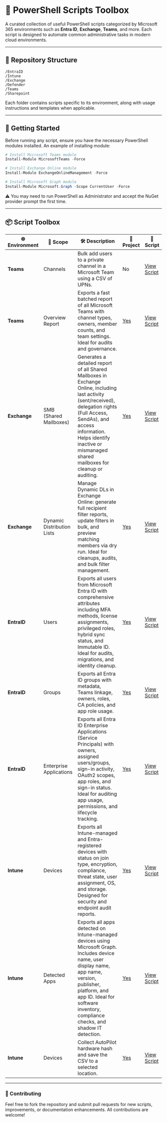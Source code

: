 # 🧰 PowerShell Scripts Toolbox

A curated collection of useful PowerShell scripts categorized by Microsoft 365 environments such as **Entra ID**, **Exchange**, **Teams**, and more. Each script is designed to automate common administrative tasks in modern cloud environments.

---

## 📁 Repository Structure

```
/EntraID
/Intune
/Exchange
/Defender
/Teams
/Sharepoint
```


Each folder contains scripts specific to its environment, along with usage instructions and templates when applicable.

---

## 🚀 Getting Started

Before running any script, ensure you have the necessary PowerShell modules installed. An example of installing module:

```powershell
# Install Microsoft Teams module
Install-Module MicrosoftTeams -Force

# Install Exchange Online module
Install-Module ExchangeOnlineManagement -Force

# Install Microsoft Graph module
Install-Module Microsoft.Graph -Scope CurrentUser -Force
```
⚠️ You may need to run PowerShell as Administrator and accept the NuGet provider prompt the first time.

---

## 📦 Script Toolbox

| 🌐 Environment | 🎯 Scope                    | 🛠️ Description                                                                                                                               | 📁 Project | 📄 Script |
|----------------|----------------------------|----------------------------------------------------------------------------------------------------------------------------------------------|-------------|-----------|
| **Teams**      | Channels                   | Bulk add users to a private channel in a Microsoft Team using a CSV of UPNs.                                                                 | No          | [View Script](Teams/Teams_Add-Users-To-PrivateChannel.ps1) |
| **Teams**      | Overview Report            | Exports a fast batched report of all Microsoft Teams with channel types, owners, member counts, and team settings. Ideal for audits and governance. | [Yes](https://github.com/gelndjj/_TEAMS_OverviewReport) | [View Script](Teams/Teams_Overview_Report.ps1) |
| **Exchange**   | SMB (Shared Mailboxes)     | Generates a detailed report of all Shared Mailboxes in Exchange Online, including last activity (sent/received), delegation rights (Full Access, SendAs), and access information. Helps identify inactive or mismanaged shared mailboxes for cleanup or auditing. | [Yes](https://github.com/gelndjj/_EXCHANGE_SMBsReport) | [View Script](https://github.com/gelndjj/_EXCHANGE_SMBsReport/blob/main/ExchangeSharedMailboxAudit.ps1) |
| **Exchange**   | Dynamic Distribution Lists | Manage Dynamic DLs in Exchange Online: generate full recipient filter reports, update filters in bulk, and preview matching members via dry run. Ideal for cleanups, audits, and bulk filter management. | [Yes](https://github.com/gelndjj/_EXCHANGE_DDLsFilterUpdate) | [View Script](https://github.com/gelndjj/_EXCHANGE_DDLsFilterUpdate/blob/main/DynamicDL_Updater.ps1) |
| **EntraID**    | Users                      | Exports all users from Microsoft Entra ID with comprehensive attributes including MFA methods, license assignments, privileged roles, hybrid sync status, and Immutable ID. Ideal for audits, migrations, and identity cleanup. | [Yes](https://github.com/gelndjj/_ENTRA_UserReport) | [View Script](https://github.com/gelndjj/_ENTRA_UserReport/blob/main/export_entraid_usrs.ps1) |
| **EntraID**    | Groups                     | Exports all Entra ID groups with metadata, Teams linkage, owners, roles, CA policies, and app role usage.                                  | [Yes](https://github.com/gelndjj/_ENTRA_GroupReport) | [View Script](https://github.com/gelndjj/_ENTRA_GroupReport/blob/main/EntraID_Groups_Report.ps1) |
| **EntraID**    | Enterprise Applications    | Exports all Entra ID Enterprise Applications (Service Principals) with owners, assigned users/groups, sign-in activity, OAuth2 scopes, app roles, and sign-in status. Ideal for auditing app usage, permissions, and lifecycle tracking. | [Yes](https://github.com/gelndjj/_ENTRA_EnterpriseAppsReport) | [View Script](https://github.com/gelndjj/_ENTRA_EnterpriseAppsReport/blob/main/Export_EnterpriseAppsReport.ps1) |
| **Intune**    | Devices                    | Exports all Intune-managed and Entra-registered devices with status on join type, encryption, compliance, threat state, user assignment, OS, and storage. Designed for security and endpoint audit reports. | [Yes](https://github.com/gelndjj/_INTUNE_DevicesReport) | [View Script](https://github.com/gelndjj/_INTUNE_DevicesReport/blob/main/Intune_DevicePostureReport.ps1) |
| **Intune**    | Detected Apps             | Exports all apps detected on Intune-managed devices using Microsoft Graph. Includes device name, user display name, app name, version, publisher, platform, and app ID. Ideal for software inventory, compliance checks, and shadow IT detection. | [Yes](https://github.com/gelndjj/_INTUNE_DetectedAppsReport) | [View Script](https://github.com/gelndjj/_INTUNE_DetectedAppsReport/blob/main/Export-IntuneDetectedAppsReport.ps1) |
| **Intune**     | Devices                    | Collect AutoPilot hardware hash and save the CSV to a selected location.                                                                    | [Yes](https://github.com/gelndjj/_INTUNE_Autopilot) | [View Script](https://github.com/gelndjj/_INTUNE_Autopilot/blob/main/autopilot_ONLINE.ps1) |

---

### 🤝 Contributing
Feel free to fork the repository and submit pull requests for new scripts, improvements, or documentation enhancements. All contributions are welcome!
